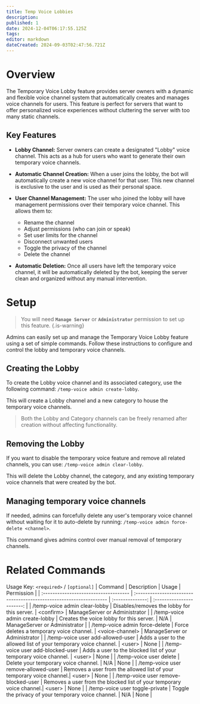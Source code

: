 ```yaml
---
title: Temp Voice Lobbies
description: 
published: 1
date: 2024-12-04T06:17:55.125Z
tags: 
editor: markdown
dateCreated: 2024-09-03T02:47:56.721Z
---
```


# Overview
The Temporary Voice Lobby feature provides server owners with a dynamic and flexible voice channel system that automatically creates and manages voice channels for users. This feature is perfect for servers that want to offer personalized voice experiences without cluttering the server with too many static channels.

## Key Features
* **Lobby Channel:** Server owners can create a designated "Lobby" voice channel. This acts as a hub for users who want to generate their own temporary voice channels.

* **Automatic Channel Creation:** When a user joins the lobby, the bot will automatically create a new voice channel for that user. This new channel is exclusive to the user and is used as their personal space.

* **User Channel Management:** The user who joined the lobby will have management permissions over their temporary voice channel. This allows them to:
  * Rename the channel
  * Adjust permissions (who can join or speak)
  * Set user limits for the channel
  * Disconnect unwanted users
  * Toggle the privacy of the channel
  * Delete the channel
 
* **Automatic Deletion:** Once all users have left the temporary voice channel, it will be automatically deleted by the bot, keeping the server clean and organized without any manual intervention.

# Setup
> You will need **`Manage Server`** or **`Administrator`** permission to set up this feature.
{.is-warning}

Admins can easily set up and manage the Temporary Voice Lobby feature using a set of simple commands. Follow these instructions to configure and control the lobby and temporary voice channels.

## Creating the Lobby
To create the Lobby voice channel and its associated category, use the following command: `/temp-voice admin create-lobby`.

This will create a Lobby channel and a new category to house the temporary voice channels. 
> Both the Lobby and Category channels can be freely renamed after creation without affecting functionality.

## Removing the Lobby
If you want to disable the temporary voice feature and remove all related channels, you can use: `/temp-voice admin clear-lobby`.

This will delete the Lobby channel, the category, and any existing temporary voice channels that were created by the bot.

## Managing temporary voice channels
If needed, admins can forcefully delete any user's temporary voice channel without waiting for it to auto-delete by running: `/temp-voice admin force-delete <channel>`.

This command gives admins control over manual removal of temporary channels.

# Related Commands
Usage Key: `<required>` / `[optional]`
| Command                               | Description                                                         | Usage            | Permission                |
| :------------------------------------ | :------------------------------------------------------------------ | :--------------: | :-----------------------: |
| /temp-voice admin clear-lobby         | Disables/removes the lobby for this server.                         | \<confirm>        | ManageServer or Administrator |
| /temp-voice admin create-lobby        | Creates the voice lobby for this server.                            | N/A              | ManageServer or Administrator |
| /temp-voice admin force-delete        | Force deletes a temporary voice channel.                            | \<voice-channel>  | ManageServer or Administrator |
| /temp-voice user add-allowed-user     | Adds a user to the allowed list of your temporary voice channel.     | \<user>           | None                      |
| /temp-voice user add-blocked-user     | Adds a user to the blocked list of your temporary voice channel.     | \<user>           | None                      |
| /temp-voice user delete               | Delete your temporary voice channel.                                | N/A              | None                      |
| /temp-voice user remove-allowed-user  | Removes a user from the allowed list of your temporary voice channel.| \<user>           | None                      |
| /temp-voice user remove-blocked-user  | Removes a user from the blocked list of your temporary voice channel.| \<user>           | None                      |
| /temp-voice user toggle-private       | Toggle the privacy of your temporary voice channel.                 | N/A              | None                      |
